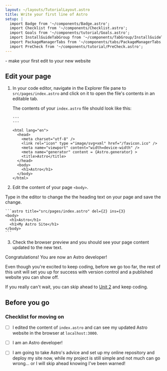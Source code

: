 ```yaml
---
layout: ~/layouts/TutorialLayout.astro
title: Write your first line of Astro
setup: |
  import Badge from '~/components/Badge.astro';
  import Checklist from '~/components/Checklist.astro';
  import Goals from '~/components/tutorial/Goals.astro';
  import InstallGuideTabGroup from '~/components/TabGroup/InstallGuideTabGroup.astro';
  import PackageManagerTabs from '~/components/tabs/PackageManagerTabs.astro';
  import PreCheck from '~/components/tutorial/PreCheck.astro';
---
```


<PreCheck>
  - make your first edit to your new website
</PreCheck>

## Edit your page

1. In your code editor, navigate in the Explorer file pane to `src/pages/index.astro` and click on it to open the file's contents in an editable tab.

    The contents of your `index.astro` file should look like this:

    ```astro title="src/pages/index.astro"
    ---
    ---

    <html lang="en">
      <head>
        <meta charset="utf-8" />
        <link rel="icon" type ="image/svg+xml" href="/favicon.ico" />
        <meta name="viewport" content="width=device-width" />
        <meta name="generator" content = {Astro.generator} >
        <title>Astro</title>
      </head>
      <body>
        <h1>Astro</h1>
      </body>
    </html>
    ```

2. Edit the content of your page `<body>`.

Type in the editor to change the the heading text on your page and save the change.

    ```astro title="src/pages/index.astro" del={2} ins={3}
    <body>
      <h1>Astro</h1>
      <h1>My Astro Site</h1>
    </body>
    ```

3. Check the browser preview and you should see your page content updated to the new text.

Congratulations! You are now an Astro developer!

Even though you're excited to keep coding, before we go too far, the rest of this unit will set you up for success with version control and a published website you can show off.

If you really can't wait, you can skip ahead to [Unit 2](/en/tutorial/2-pages/) and keep coding.

## Before you go
### Checklist for moving on

<Checklist key="usage">

- [ ] I edited the content of `index.astro` and can see my updated Astro website in the browser at `localhost:3000`.

- [ ] I am an Astro developer!

- [ ] I am going to take Astro's advice and set up my online repository and deploy my site now, while my project is still simple and not much can go wrong... or I will skip ahead knowing I've been warned!

</Checklist>
